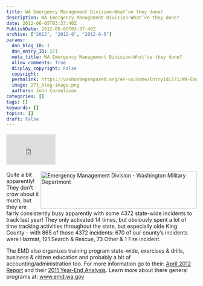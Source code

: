 ```yaml
---
title: WA Emergency Management Division–What’ve they done?
description: WA Emergency Management Division–What’ve they done?
date: 2012-06-05T03:37:40Z
PublishDate: 2012-06-05T03:37:40Z
archive: ["2012", "2012-6", "2012-6-5"]
params:
  dnn_blog_ID: 1
  dnn_entry_ID: 271
  meta_title: WA Emergency Management Division–What’ve they done?
  allow_comments: True
  display_copyright: False
  copyright:
  permalink: https://vashonbeprepared.org/en-us/Home/EntryId/271/WA-Emergency-Management-Division-ndash-What-rsquo-ve-they-done
  image: 271_blog-image.png
  authors: John Cornelison
categories: []
tags: []
keywords: []
topics: []
draft: False
---
```


<div class="wlWriterHeaderFooter" style="float:none; margin:0px; padding:4px 0px 4px 0px;"><iframe src="http://www.facebook.com/widgets/like.php?href=http://vashonbeprepared.org/News/Blogs/VashonPreparedness/tabid/164/EntryId/271/WA-Emergency-Management-Division-ndash-What-rsquo-ve-they-done.aspx" scrolling="no" frameborder="0" style="border:none; width:130px; height:80px"></iframe></div><p><img style="display: inline; float: right" title="Emergency Management Division - Washington Military Department" alt="Emergency Management Division - Washington Military Department" align="right" src="http://www.emd.wa.gov/images/emdLogoHeader.png" width="413" height="99" />Quite a bit apparently! They don’t crow about it much, but they are fairly consistently busy apparently with some 4372 state-wide incidents to track last year! They only activated 14 times, but obviously spent a lot of time tracking activities throughout the state, but especially olde King County – with 865 of those 4372 incidents: 670 of our county’s incidents were Hazmat, 121 Search &amp; Rescue, 73 Other &amp; 1 Fire incident.</p>  <p>The EMD also organizes training program state-wide, exercises &amp; drills, business &amp; citizen education and probably a bit of accounting/administration too. For more information go to their: <a href="http://www.emd.wa.gov/documents/SEOO_MonthlyReport_April2012.docx">April 2012 Report</a> and their <a href="http://www.emd.wa.gov/documents/SEOO_2011YearEndReport.docx">2011 Year-End Analysis</a>. Learn more about there general programs at: <a href="http://www.emd.wa.gov">www.emd.wa.gov</a></p>

